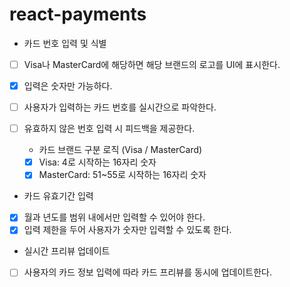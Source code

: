# react-payments

- 카드 번호 입력 및 식별
- [ ] Visa나 MasterCard에 해당하면 해당 브랜드의 로고를 UI에 표시한다.

- [x] 입력은 숫자만 가능하다.
- [ ] 사용자가 입력하는 카드 번호를 실시간으로 파악한다.
- [ ] 유효하지 않은 번호 입력 시 피드백을 제공한다.
  - 카드 브랜드 구분 로직 (Visa / MasterCard)
  - [x] Visa: 4로 시작하는 16자리 숫자
  - [x] MasterCard: 51~55로 시작하는 16자리 숫자
- 카드 유효기간 입력
- [x] 월과 년도를 범위 내에서만 입력할 수 있어야 한다.
- [x] 입력 제한을 두어 사용자가 숫자만 입력할 수 있도록 한다.

- 실시간 프리뷰 업데이트
- [ ] 사용자의 카드 정보 입력에 따라 카드 프리뷰를 동시에 업데이트한다.
